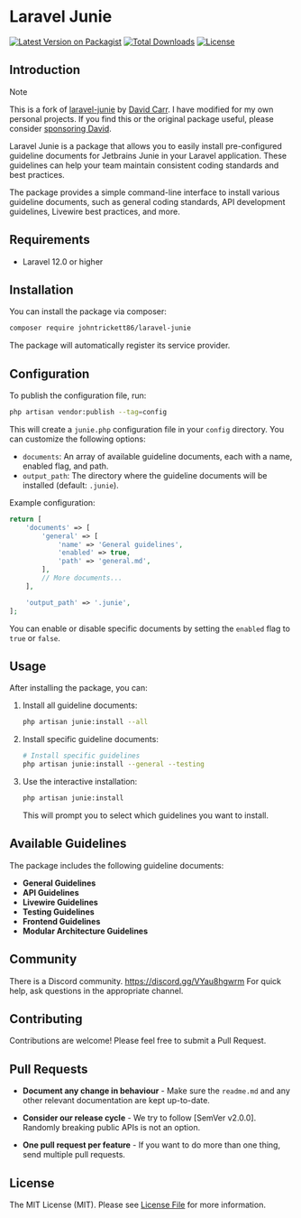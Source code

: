 # Laravel Junie

[![Latest Version on Packagist](https://img.shields.io/packagist/v/johntrickett86/laravel-junie.svg?style=flat-square)](https://packagist.org/packages/johntrickett86/laravel-junie)
[![Total Downloads](https://img.shields.io/packagist/dt/johntrickett86/laravel-junie.svg?style=flat-square)](https://packagist.org/packages/johntrickett86/laravel-junie)
[![License](https://img.shields.io/packagist/l/johntrickett86/laravel-junie.svg?style=flat-square)](https://packagist.org/packages/johntrickett86/laravel-junie)

## Introduction

> [!NOTE]  
> This is a fork of [laravel-junie](https://github.com/dcblogdev/laravel-junie) by [David Carr](https://dcblog.dev/). I have modified for my own personal projects. If you find this or the original package useful, please consider [sponsoring David](https://github.com/sponsors/dcblogdev).

Laravel Junie is a package that allows you to easily install pre-configured guideline documents for Jetbrains Junie in your Laravel application. These guidelines can help your team maintain consistent coding standards and best practices.

The package provides a simple command-line interface to install various guideline documents, such as general coding standards, API development guidelines, Livewire best practices, and more.

## Requirements

- Laravel 12.0 or higher

## Installation

You can install the package via composer:

```bash
composer require johntrickett86/laravel-junie
```

The package will automatically register its service provider.

## Configuration

To publish the configuration file, run:

```bash
php artisan vendor:publish --tag=config
```

This will create a `junie.php` configuration file in your `config` directory. You can customize the following options:

- `documents`: An array of available guideline documents, each with a name, enabled flag, and path.
- `output_path`: The directory where the guideline documents will be installed (default: `.junie`).

Example configuration:

```php
return [
    'documents' => [
        'general' => [
            'name' => 'General guidelines',
            'enabled' => true,
            'path' => 'general.md',
        ],
        // More documents...
    ],

    'output_path' => '.junie',
];
```

You can enable or disable specific documents by setting the `enabled` flag to `true` or `false`.

## Usage

After installing the package, you can:

1. Install all guideline documents:
   ```bash
   php artisan junie:install --all
   ```

2. Install specific guideline documents:
   ```bash
   # Install specific guidelines
   php artisan junie:install --general --testing
   ```

3. Use the interactive installation:
   ```bash
   php artisan junie:install
   ```
   This will prompt you to select which guidelines you want to install.

## Available Guidelines

The package includes the following guideline documents:

- **General Guidelines**
- **API Guidelines**
- **Livewire Guidelines**
- **Testing Guidelines**
- **Frontend Guidelines**
- **Modular Architecture Guidelines**

## Community

There is a Discord community. https://discord.gg/VYau8hgwrm For quick help, ask questions in the appropriate channel.

## Contributing

Contributions are welcome! Please feel free to submit a Pull Request.

## Pull Requests

- **Document any change in behaviour** - Make sure the `readme.md` and any other relevant documentation are kept up-to-date.

- **Consider our release cycle** - We try to follow [SemVer v2.0.0]. Randomly breaking public APIs is not an option.

- **One pull request per feature** - If you want to do more than one thing, send multiple pull requests.

## License

The MIT License (MIT). Please see [License File](license.md) for more information.
